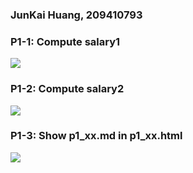 ### JunKai Huang, 209410793

### P1-1: Compute salary1

![](p1-1.png)

### P1-2: Compute salary2

![](p1-2.png)

### P1-3: Show p1_xx.md in p1_xx.html

![](p1-3.png)

